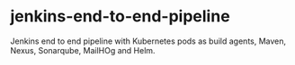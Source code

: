 # jenkins-end-to-end-pipeline
Jenkins end to end pipeline with Kubernetes pods as build agents, Maven, Nexus, Sonarqube, MailHOg and Helm.
